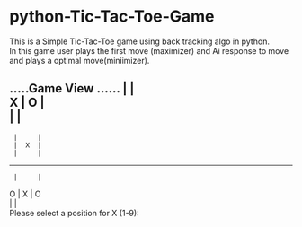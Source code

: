 # python-Tic-Tac-Toe-Game
This is  a Simple Tic-Tac-Toe game using back tracking algo in python.<br>
In this game user plays the first move (maximizer) and Ai response to move and plays a optimal move(miniimizer).

.....Game View ......
     |     |   
  X  |  O  |      
     |     |   
-----------------
     |     |   
     |  X  |      
     |     |   
-----------------
     |     |   
  O  |  X  |  O   
     |     |   
Please select a position for X (1-9):
